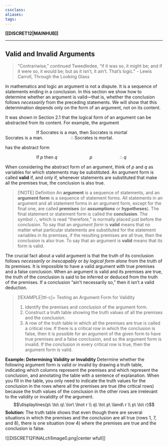 ```yaml
---
cssclass:
aliases:
tags:
---
```

**[[DISCRET12|MAINHUB]]**

---
## Valid and Invalid Arguments
> "Contrariwise,” continued Tweedledee, “if it was so, it might be; and if it were so, it would be; but as it isn’t, it ain’t. That’s logic."
> \- Lewis Carroll, Through the Looking Glass

In mathematics and logic an argument is not a dispute. It is a sequence of statements ending in a conclusion. In this section we show how to determine whether an argument is valid—that is, whether the conclusion follows *necessarily* from the preceding statements. We will show that this determination depends only on the form of an argument, not on its content.

It was shown in Section 2.1 that the logical form of an argument can be abstracted from its content. For example, the argument

$\qquad\qquad\qquad$ If Socrates is a man, then Socrates is mortal
$\qquad\qquad\qquad$ Socrates is a man.
$\qquad\qquad\quad\; \therefore$ Socrates is mortal.

has the abstract form

$\qquad\qquad\qquad$ If $p$ then $q$
$\qquad\qquad\qquad$ $p$
$\qquad\qquad\quad\; \therefore$ $q$

When considering the abstract form of an argument, think of $p$ and $q$ as variables for which statements may be substituted. An argument form is called **valid** if, and only if, whenever statements are substituted that make all the premises true, the conclusion is also true.

>[!NOTE] Definition
> An **argument** is a sequence of statements, and an **argument form** is a sequence of statement forms. All statements in an argument and all statement forms in an argument form, except for the final one, are called **premises** (or **assumptions** or **hypotheses**). The final statement or statement form is called the **conclusion**. The symbol **$∴$**, which is read “therefore,” is normally placed just before the conclusion. To say that an *argument form* is **valid** means that no matter what particular statements are substituted for the statement variables in its premises, if the resulting premises are all true, then the conclusion is also true. To say that an argument is **valid** means that its form is valid.

The crucial fact about a valid argument is that the truth of its conclusion follows *necessarily* or *inescapably* or *by logical form alone* from the truth of its premises. It is impossible to have a valid argument with true premises and a false conclusion. When an argument is valid and its premises are true, the truth of the conclusion is said to be inferred or deduced from the truth of the premises. If a conclusion “ain’t necessarily so,” then it isn’t a valid deduction.

>[!EXAMPLE|ttl-c]+ Testing an Argument Form for Validity
>1. Identify the premises and conclusion of the argument form.
>2. Construct a truth table showing the truth values of all the premises and the conclusion.
>3. A row of the truth table in which all the premises are true is called a critical row. If there is a critical row in which the conclusion is false, then it is possible for an argument of the given form to have true premises and a false conclusion, and so the argument form is invalid. If the conclusion in every critical row is true, then the argument form is valid.

**Example: Determining Validity or Invalidity**
Determine whether the following argument form is valid or invalid by drawing a truth table, indicating which columns represent the premises and which represent the conclusion, and annotating the table with a sentence of explanation. When you fill in the table, you only need to indicate the truth values for the conclusion in the rows where all the premises are true (the critical rows) because the truth values of the conclusion in the other rows are irrelevant to the validity or invalidity of the argument.
$$\displaylines{p\ \to\ q\ \lor\ \lnot r \\ q\ \to\ p\ \land\ r \\ p\ \to\ r}$$
**Solution:** The truth table shows that even though there are several situations in which the premises and the conclusion are all true (rows 1, 7, and 8), there is one situation (row 4) where the premises are true and the conclusion is false.

![[DISCRET12FINALch1image0.png|center wfull]]